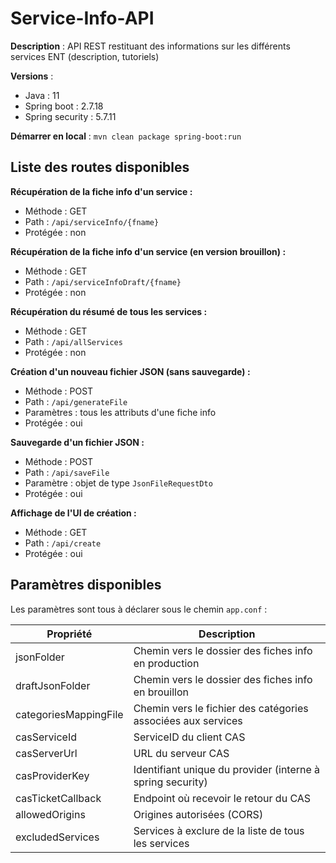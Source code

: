 # Service-Info-API

**Description** : API REST restituant des informations sur les différents services ENT (description, tutoriels)

**Versions** :
- Java : 11
- Spring boot : 2.7.18
- Spring security : 5.7.11

**Démarrer en local** : `mvn clean package spring-boot:run`

## Liste des routes disponibles

**Récupération de la fiche info d'un service :**
- Méthode : GET
- Path : `/api/serviceInfo/{fname}`
- Protégée : non


**Récupération de la fiche info d'un service (en version brouillon) :**
- Méthode : GET
- Path : `/api/serviceInfoDraft/{fname}`
- Protégée : non

**Récupération du résumé de tous les services :**
- Méthode : GET
- Path : `/api/allServices`
- Protégée : non

**Création d'un nouveau fichier JSON (sans sauvegarde) :**
- Méthode : POST
- Path : `/api/generateFile`
- Paramètres : tous les attributs d'une fiche info
- Protégée : oui

**Sauvegarde d'un fichier JSON :**
- Méthode : POST
- Path : `/api/saveFile`
- Paramètre : objet de type `JsonFileRequestDto`
- Protégée : oui

**Affichage de l'UI de création :**
- Méthode : GET
- Path : `/api/create`
- Protégée : oui

## Paramètres disponibles

Les paramètres sont tous à déclarer sous le chemin `app.conf` :

| Propriété | Description |
|-----------|-------------|
| jsonFolder | Chemin vers le dossier des fiches info en production |
| draftJsonFolder | Chemin vers le dossier des fiches info en brouillon |
| categoriesMappingFile | Chemin vers le fichier des catégories associées aux services |
| casServiceId | ServiceID du client CAS |
| casServerUrl | URL du serveur CAS |
| casProviderKey | Identifiant unique du provider (interne à spring security) |
| casTicketCallback | Endpoint où recevoir le retour du CAS |
| allowedOrigins | Origines autorisées (CORS) |
| excludedServices | Services à exclure de la liste de tous les services |